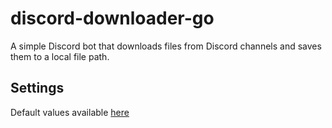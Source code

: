 # discord-downloader-go

A simple Discord bot that downloads files from Discord channels and saves them to a local file path.

## Settings

Default values available [here](https://github.com/get-got/discord-downloader-go/wiki/Settings#all-available-settings--default-values)
